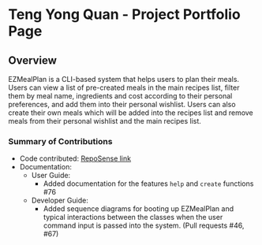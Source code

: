 # Teng Yong Quan - Project Portfolio Page

## Overview
EZMealPlan is a CLI-based system that helps users to plan their meals. Users can view a list of pre-created meals in the main
recipes list, filter them by meal name, ingredients and cost according to their personal preferences, and add them
into their personal wishlist. Users can also create their own meals which will be added into the recipes list and remove meals from their personal wishlist and the main recipes list.

### Summary of Contributions
* Code contributed: [RepoSense link](https://nus-cs2113-ay2425s2.github.io/tp-dashboard/?search=teng-yong-quan&breakdown=true&sort=groupTitle%20dsc&sortWithin=title&since=2025-02-21&timeframe=commit&mergegroup=&groupSelect=groupByRepos&checkedFileTypes=docs~functional-code~test-code~other&tabOpen=true&tabType=authorship&tabAuthor=Teng-Yong-Quan&tabRepo=AY2425S2-CS2113-F14-4%2Ftp%5Bmaster%5D&authorshipIsMergeGroup=false&authorshipFileTypes=docs~functional-code~test-code~other&authorshipIsBinaryFileTypeChecked=false&authorshipIsIgnoredFilesChecked=false)
* Documentation:
  * User Guide:
    * Added documentation for the features `help` and `create` functions #76
  * Developer Guide:
    * Added sequence diagrams for booting up EZMealPlan and typical interactions between the classes when the user command input is passed into the system. (Pull requests #46, #67)